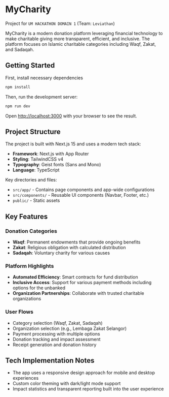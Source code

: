 # MyCharity
Project for `UM HACKATHON DOMAIN 1` (Team: `Leviathan`)

MyCharity is a modern donation platform leveraging financial technology to make charitable giving more transparent, efficient, and inclusive. The platform focuses on Islamic charitable categories including Waqf, Zakat, and Sadaqah.

## Getting Started

First, install necessary dependencies

```bash
npm install
```

Then, run the development server:

```bash
npm run dev
```

Open [http://localhost:3000](http://localhost:3000) with your browser to see the result.

## Project Structure

The project is built with Next.js 15 and uses a modern tech stack:

- **Framework**: Next.js with App Router
- **Styling**: TailwindCSS v4
- **Typography**: Geist fonts (Sans and Mono)
- **Language**: TypeScript

Key directories and files:
- `src/app/` - Contains page components and app-wide configurations
- `src/components/` - Reusable UI components (Navbar, Footer, etc.)
- `public/` - Static assets

## Key Features

### Donation Categories
- **Waqf**: Permanent endowments that provide ongoing benefits
- **Zakat**: Religious obligation with calculated distribution
- **Sadaqah**: Voluntary charity for various causes

### Platform Highlights
- **Automated Efficiency**: Smart contracts for fund distribution
- **Inclusive Access**: Support for various payment methods including options for the unbanked
- **Organization Partnerships**: Collaborate with trusted charitable organizations

### User Flows
- Category selection (Waqf, Zakat, Sadaqah)
- Organization selection (e.g., Lembaga Zakat Selangor)
- Payment processing with multiple options
- Donation tracking and impact assessment
- Receipt generation and donation history

## Tech Implementation Notes

- The app uses a responsive design approach for mobile and desktop experiences
- Custom color theming with dark/light mode support
- Impact statistics and transparent reporting built into the user experience